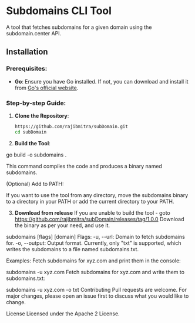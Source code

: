 # Subdomains CLI Tool

A tool that fetches subdomains for a given domain using the subdomain.center API.

## Installation

### Prerequisites:

- **Go**: Ensure you have Go installed. If not, you can download and install it from [Go's official website](https://golang.org/dl/).

### Step-by-step Guide:

1. **Clone the Repository**:
   ```bash
   https://github.com/rajibmitra/subDomain.git
   cd subDomain

2. **Build the Tool**:
   
  go build -o subdomains .

   This command compiles the code and produces a binary named subdomains.
   
   (Optional) Add to PATH:
   
   If you want to use the tool from any directory, move the subdomains binary to a directory in your PATH or add the current directory to your PATH.

3. **Download from release**
   If you are unable to build the tool - goto https://github.com/rajibmitra/subDomain/releases/tag/1.0.0
   Download the binary as per your need, and use it. 

subdomains [flags] [domain]
Flags:
-u, --url: Domain to fetch subdomains for.
-o, --output: Output format. Currently, only "txt" is supported, which writes the subdomains to a file named subdomains.txt.

Examples:
Fetch subdomains for xyz.com and print them in the console:


subdomains -u xyz.com
Fetch subdomains for xyz.com and write them to subdomains.txt:

subdomains -u xyz.com -o txt
Contributing
Pull requests are welcome. For major changes, please open an issue first to discuss what you would like to change.

License
Licensed under the Apache 2 License.
